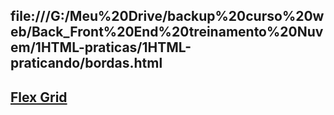 <h2>file:///G:/Meu%20Drive/backup%20curso%20web/Back_Front%20End%20treinamento%20Nuvem/1HTML-praticas/1HTML-praticando/bordas.html<h2>


<a href=“G:/Meu%20Drive/backup%20curso%20web/Back_Front%20End%20treinamento%20Nuvem/1HTML-praticas/1HTML-praticando/bordas.html“>Flex Grid</a>
